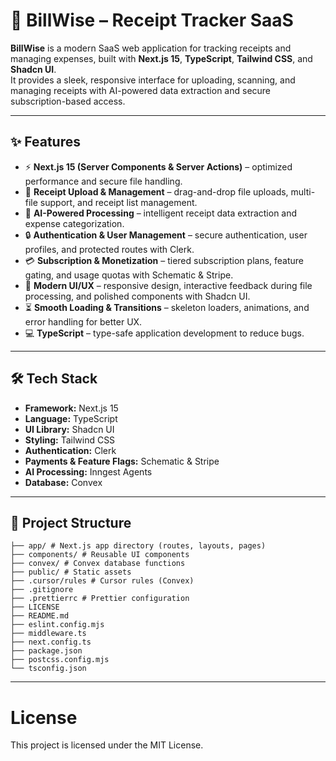 # 🧾 BillWise – Receipt Tracker SaaS

**BillWise** is a modern SaaS web application for tracking receipts and managing expenses, built with **Next.js 15**, **TypeScript**, **Tailwind CSS**, and **Shadcn UI**.  
It provides a sleek, responsive interface for uploading, scanning, and managing receipts with AI-powered data extraction and secure subscription-based access.

---

## ✨ Features
- ⚡ **Next.js 15 (Server Components & Server Actions)** – optimized performance and secure file handling.  
- 🧾 **Receipt Upload & Management** – drag-and-drop file uploads, multi-file support, and receipt list management.  
- 🤖 **AI-Powered Processing** – intelligent receipt data extraction and expense categorization.  
- 🔒 **Authentication & User Management** – secure authentication, user profiles, and protected routes with Clerk.  
- 💳 **Subscription & Monetization** – tiered subscription plans, feature gating, and usage quotas with Schematic & Stripe.  
- 🎨 **Modern UI/UX** – responsive design, interactive feedback during file processing, and polished components with Shadcn UI.  
- ⏳ **Smooth Loading & Transitions** – skeleton loaders, animations, and error handling for better UX.  
- 💻 **TypeScript** – type-safe application development to reduce bugs.

---

## 🛠 Tech Stack
- **Framework:** Next.js 15  
- **Language:** TypeScript  
- **UI Library:** Shadcn UI  
- **Styling:** Tailwind CSS  
- **Authentication:** Clerk  
- **Payments & Feature Flags:** Schematic & Stripe  
- **AI Processing:** Inngest Agents  
- **Database:** Convex  

---

## 📂 Project Structure
```
├── app/ # Next.js app directory (routes, layouts, pages)
├── components/ # Reusable UI components
├── convex/ # Convex database functions
├── public/ # Static assets
├── .cursor/rules # Cursor rules (Convex)
├── .gitignore
├── .prettierrc # Prettier configuration
├── LICENSE
├── README.md
├── eslint.config.mjs
├── middleware.ts
├── next.config.ts
├── package.json
├── postcss.config.mjs
└── tsconfig.json
```

---

# License
This project is licensed under the MIT License.
